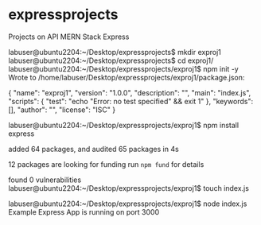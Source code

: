# expressprojects
Projects on API MERN Stack Express

labuser@ubuntu2204:~/Desktop/expressprojects$ mkdir exproj1
labuser@ubuntu2204:~/Desktop/expressprojects$ cd exproj1/
labuser@ubuntu2204:~/Desktop/expressprojects/exproj1$ npm init -y
Wrote to /home/labuser/Desktop/expressprojects/exproj1/package.json:

{
  "name": "exproj1",
  "version": "1.0.0",
  "description": "",
  "main": "index.js",
  "scripts": {
    "test": "echo \"Error: no test specified\" && exit 1"
  },
  "keywords": [],
  "author": "",
  "license": "ISC"
}


labuser@ubuntu2204:~/Desktop/expressprojects/exproj1$ npm install express

added 64 packages, and audited 65 packages in 4s

12 packages are looking for funding
  run `npm fund` for details

found 0 vulnerabilities
labuser@ubuntu2204:~/Desktop/expressprojects/exproj1$ touch index.js

labuser@ubuntu2204:~/Desktop/expressprojects/exproj1$ node index.js 
Example Express App is running on port 3000